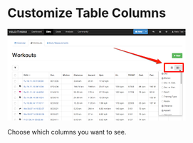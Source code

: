 # Customize Table Columns

![Screenshot](img/Table-Velo-Hero.png)

Choose which columns you want to see.